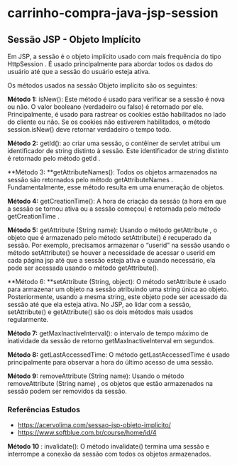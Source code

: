 # carrinho-compra-java-jsp-session
 

## Sessão JSP - Objeto Implícito

Em JSP, a sessão é o objeto implícito usado com mais frequência do tipo HttpSession . É usado principalmente para abordar todos os dados do usuário até que a sessão do usuário esteja ativa. 

Os métodos usados ​​na sessão Objeto implícito são os seguintes:

**Método 1:** isNew(): Este método é usado para verificar se a sessão é nova ou não. O valor booleano (verdadeiro ou falso) é retornado por ele. Principalmente, é usado para rastrear os cookies estão habilitados no lado do cliente ou não. Se os cookies não estiverem habilitados, o método session.isNew() deve retornar verdadeiro o tempo todo.

**Método 2:** getId(): ao criar uma sessão, o contêiner de servlet atribui um identificador de string distinto à sessão. Este identificador de string distinto é retornado pelo método getId .

**Método 3: **getAttributeNames(): Todos os objetos armazenados na sessão são retornados pelo método getAttributeNames . Fundamentalmente, esse método resulta em uma enumeração de objetos.

**Método 4:** getCreationTime(): A hora de criação da sessão (a hora em que a sessão se tornou ativa ou a sessão começou) é retornada pelo método getCreationTime .

**Método 5:** getAttribute (String name): Usando o método getAttribute , o objeto que é armazenado pelo método setAttribute() é recuperado da sessão. Por exemplo, precisamos armazenar o “userid” na sessão usando o método setAttribute() se houver a necessidade de acessar o userid em cada página jsp até que a sessão esteja ativa e quando necessário, ela pode ser acessada usando o método getAttribute().

**Método 6: **setAttribute (String, object): O método setAttribute é usado para armazenar um objeto na sessão atribuindo uma string única ao objeto. Posteriormente, usando a mesma string, este objeto pode ser acessado da sessão até que ela esteja ativa. No JSP, ao lidar com a sessão, setAttribute() e getAttribute() são os dois métodos mais usados ​​regularmente.

**Método 7:** getMaxInactiveInterval(): o intervalo de tempo máximo de inatividade da sessão de retorno getMaxInactiveInterval em segundos.

**Método 8:** getLastAccessedTime: O método getLastAccessedTime é usado principalmente para observar a hora do último acesso de uma sessão.

**Método 9:** removeAttribute (String name): Usando o método removeAttribute (String name) , os objetos que estão armazenados na sessão podem ser removidos da sessão.

### Referências Estudos
- https://acervolima.com/sessao-jsp-objeto-implicito/
- https://www.softblue.com.br/course/home/id/4

**Método 10** : invalidate(): O método invalidate() termina uma sessão e interrompe a conexão da sessão com todos os objetos armazenados.

